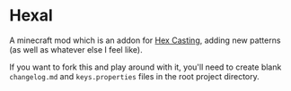 # Hexal

A minecraft mod which is an addon for [Hex Casting](https://github.com/gamma-delta/HexMod/), adding new patterns (as well as whatever else I feel like).

If you want to fork this and play around with it, you'll need to create blank `changelog.md` and `keys.properties` files in the root project directory.